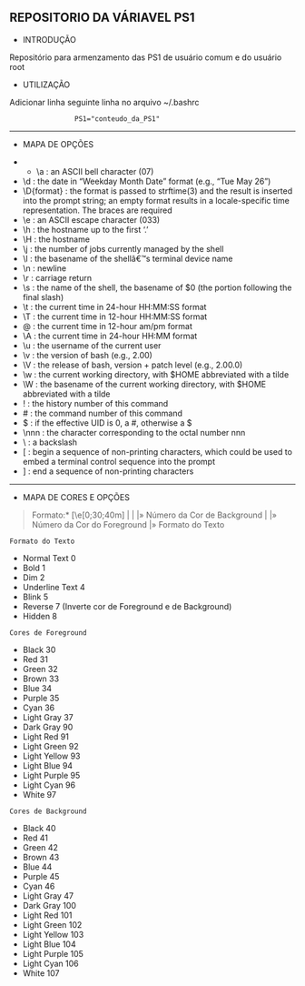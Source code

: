## **REPOSITORIO DA VÁRIAVEL PS1**

* INTRODUÇÃO

Repositório para armenzamento das PS1 de usuário comum e do usuário root

* UTILIZAÇÃO

<p> Adicionar linha seguinte linha no arquivo ~/.bashrc</p>

					PS1="conteudo_da_PS1"

---
* MAPA DE OPÇÕES 
- - \a : an ASCII bell character (07)
-  \d : the date in “Weekday Month Date” format (e.g., “Tue May 26”)
-  \D{format} : the format is passed to strftime(3) and the result is inserted into the prompt string; an empty format results in a locale-specific time representation. The braces are required
-  \e : an ASCII escape character (033)
-  \h : the hostname up to the first ‘.’
-  \H : the hostname
-  \j : the number of jobs currently managed by the shell
-  \l : the basename of the shellâ€™s terminal device name
-  \n : newline
-  \r : carriage return
-  \s : the name of the shell, the basename of $0 (the portion following the final slash)
-  \t : the current time in 24-hour HH:MM:SS format
-  \T : the current time in 12-hour HH:MM:SS format
-  \@ : the current time in 12-hour am/pm format
-  \A : the current time in 24-hour HH:MM format
-  \u : the username of the current user
-  \v : the version of bash (e.g., 2.00)
-  \V : the release of bash, version + patch level (e.g., 2.00.0)
-  \w : the current working directory, with $HOME abbreviated with a tilde
-  \W : the basename of the current working directory, with $HOME abbreviated with a tilde
-  \! : the history number of this command
-  \# : the command number of this command
-  \$ : if the effective UID is 0, a #, otherwise a $
-  \nnn : the character corresponding to the octal number nnn
-  \\ : a backslash
-  \[ : begin a sequence of non-printing characters, which could be used to embed a terminal control sequence into the prompt
-  \] : end a sequence of non-printing characters

---
* MAPA DE CORES E OPÇÕES
> Formato:* \[\e[0;30;40m\]
>		  	    |  |  |» Número da Cor de Background
>               |  |» Número da Cor do Foreground
>               |» Formato do Texto 

`Formato do Texto`
-  Normal Text		0
-  Bold				1	
-  Dim				2
-  Underline Text	4
-  Blink				5
-  Reverse			7 (Inverte cor de Foreground e de Background)
-  Hidden			8 

`Cores de Foreground`
-  Black       	 30     
-  Red         	 31     
-  Green       	 32     
-  Brown       	 33     
-  Blue        	 34     
-  Purple      	 35     
-  Cyan        	 36     
-  Light Gray  	 37     
-  Dark Gray	  	 90
-  Light Red   	 91
-  Light Green 	 92
-  Light Yellow 	 93
-  Light Blue 	 94
-  Light Purple 	 95
-  Light Cyan	 96
-  White			 97

`Cores de Background`
-  Black			 40
-  Red			 41
-  Green			 42
-  Brown			 43
-  Blue			 44
-  Purple		 45
-  Cyan			 46
-  Light Gray  	 47     
-  Dark Gray	  	 100
-  Light Red   	 101
-  Light Green 	 102
-  Light Yellow 	 103
-  Light Blue 	 104
-  Light Purple 	 105
-  Light Cyan	 106
-  White			 107
